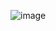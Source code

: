 ![image](https://github.com/sycha11/YorkieTest/assets/76770475/1a0f90c4-4168-4162-9651-f3d00611ae8c)
